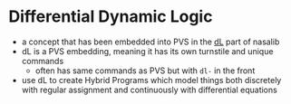 Differential Dynamic Logic
==========================

- a concept that has been embedded into PVS in the [dL](../pages/dL.md) part of nasalib
- dL is a PVS embedding, meaning it has its own turnstile and unique commands
	- often has same commands as PVS but with `dl-` in the front
- use dL to create Hybrid Programs which model things both discretely with regular assignment and continuously with differential equations
